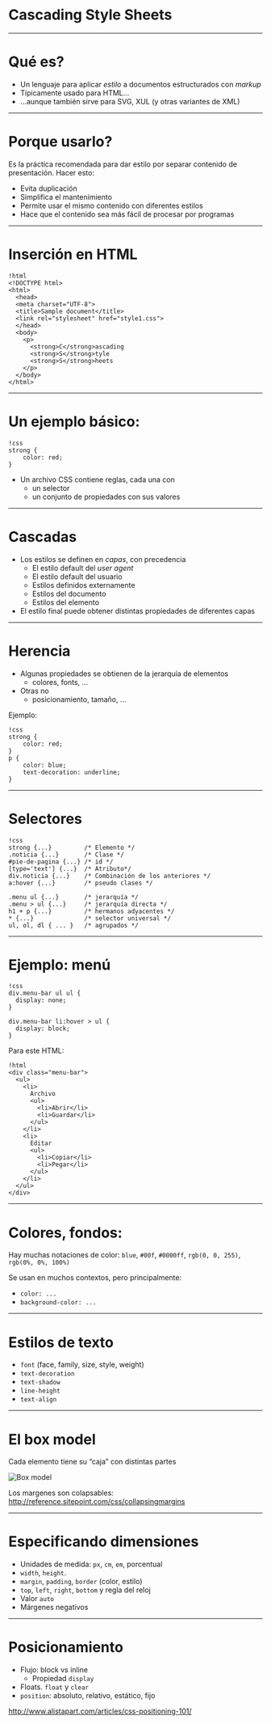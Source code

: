 # Cascading Style Sheets

----
# Qué es?

* Un lenguaje para aplicar *estilo* a documentos estructurados con *markup*
* Típicamente usado para HTML...
* ...aunque también sirve para SVG, XUL (y otras variantes de XML)

----
# Porque usarlo?

Es la práctica recomendada para dar estilo por separar contenido de
presentación. Hacer esto:

* Evita duplicación
* Simplifica el mantenimiento
* Permite usar el mismo contenido con diferentes estilos
* Hace que el contenido sea más fácil de procesar por programas

----
# Inserción en HTML

    !html
    <!DOCTYPE html>
    <html>
      <head>
      <meta charset="UTF-8">
      <title>Sample document</title>
      <link rel="stylesheet" href="style1.css">
      </head>
      <body>
        <p>
          <strong>C</strong>ascading
          <strong>S</strong>tyle
          <strong>S</strong>heets
        </p>
      </body>
    </html>

----
# Un ejemplo básico:

    !css
    strong {
        color: red;
    }

* Un archivo CSS contiene reglas, cada una con
    * un selector
    * un conjunto de propiedades con sus valores

----
# Cascadas

* Los estilos se definen en *capas*, con precedencia
    * El estilo default del *user agent*
    * El estilo default del usuario
    * Estilos definidos externamente
    * Estilos del documento
    * Estilos del elemento
* El estilo final puede obtener distintas propiedades de diferentes capas

----
# Herencia

* Algunas propiedades se obtienen de la jerarquía de elementos
    * colores, fonts, ...
* Otras no
    * posicionamiento, tamaño, ...

Ejemplo:

    !css
    strong {
        color: red;
    }
    p {
        color: blue;
        text-decoration: underline;
    }

----
# Selectores

    !css
    strong {...}         /* Elemento */
    .noticia {...}       /* Clase */
    #pie-de-pagina {...} /* id */
    [type='text'] {...}  /* Atributo*/
    div.noticia {...}    /* Combinación de los anteriores */
    a:hover {...}        /* pseudo clases */

    .menu ul {...}       /* jerarquía */
    .menu > ul {...}     /* jerarquía directa */
    h1 + p {...}         /* hermanos adyacentes */
    * {...}              /* selector universal */
    ul, ol, dl { ... }   /* agrupados */

----
# Ejemplo: menú

    !css
    div.menu-bar ul ul {
      display: none;
    }
     
    div.menu-bar li:hover > ul {
      display: block;
    }

Para este HTML:

    !html
    <div class="menu-bar">
      <ul>
        <li>
          Archivo
          <ul>
            <li>Abrir</li>
            <li>Guardar</li>
          </ul>
        </li>
        <li>
          Editar
          <ul>
            <li>Copiar</li>
            <li>Pegar</li>
          </ul>
        </li>
      </ul>
    </div>

----
# Colores, fondos:

Hay muchas notaciones de color: `blue`, `#00f`, `#0000ff`,  `rgb(0, 0, 255)`, `rgb(0%, 0%, 100%)`

Se usan en muchos contextos, pero principalmente:

* `color: ...`
* `background-color: ...`

----
# Estilos de texto

* `font` (face, family, size, style, weight)
* `text-decoration`
* `text-shadow`
* `line-height`
* `text-align`

----
# El box model

Cada elemento tiene su “caja” con distintas partes

![Box model](boxmodel-diagram.jpg)

Los margenes son colapsables: <http://reference.sitepoint.com/css/collapsingmargins>

----
# Especificando dimensiones

* Unidades de medida: `px`, `cm`, `em`, porcentual
* `width`, `height`.
* `margin`, `padding`, `border` (color, estilo)
* `top`, `left`, `right`, `bottom` y regla del reloj
* Valor `auto`
* Márgenes negativos

----
# Posicionamiento

* Flujo: block vs inline
    * Propiedad `display`
* Floats. `float` y `clear`
* `position`: absoluto, relativo, estático, fijo

<http://www.alistapart.com/articles/css-positioning-101/>

